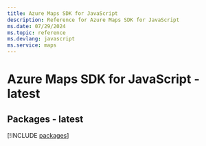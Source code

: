 ```yaml
---
title: Azure Maps SDK for JavaScript
description: Reference for Azure Maps SDK for JavaScript
ms.date: 07/29/2024
ms.topic: reference
ms.devlang: javascript
ms.service: maps
---
```

# Azure Maps SDK for JavaScript - latest
## Packages - latest
[!INCLUDE [packages](maps-index.md)]